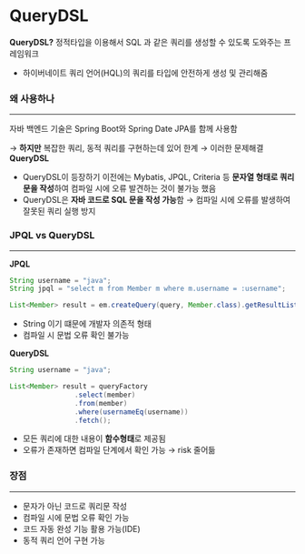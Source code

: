 # QueryDSL

**QueryDSL?** 정적타입을 이용해서 SQL 과 같은 쿼리를 생성할 수 있도록 도와주는 프레임워크

- 하이버네이트 쿼리 언어(HQL)의 쿼리를 타입에 안전하게 생성 및 관리해줌

### 왜 사용하나

---

자바 백엔드 기술은 Spring Boot와 Spring Date JPA를 함께 사용함

→ **하지만** 복잡한 쿼리, 동적 쿼리를 구현하는데 있어 한계 → 이러한 문제해결 **QueryDSL**

- QueryDSL이 등장하기 이전에는 Mybatis, JPQL, Criteria 등 **문자열 형태로 쿼리문을 작성**하여 컴파일 시에 오류 발견하는 것이 불가능 했음
- QueryDSL은 **자바 코드로 SQL 문을 작성 가능**함 → 컴파일 시에 오류를 발생하여 잘못된 쿼리 실행 방지

### JPQL vs QueryDSL

---

**JPQL**

```java
String username = "java";
String jpql = "select m from Member m where m.username = :username";

List<Member> result = em.createQuery(query, Member.class).getResultList();
```

- String 이기 떄문에 개발자 의존적 형태
- 컴파일 시 문법 오류 확인 불가능

**QueryDSL**

```java
String username = "java";

List<Member> result = queryFactory
				.select(member)
				.from(member)
				.where(usernameEq(username))
				.fetch();
```

- 모든 쿼리에 대한 내용이 **함수형태**로 제공됨
- 오류가 존재하면 컴파일 단계에서 확인 가능 → risk 줄어듦

### 장점

---

- 문자가 아닌 코드로 쿼리문 작성
- 컴파일 시에 문법 오류 확인 가능
- 코드 자동 완성 기능 활용 가능(IDE)
- 동적 쿼리 언어 구현 가능
